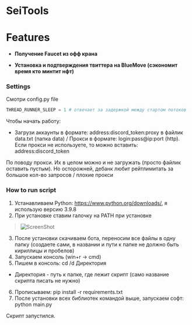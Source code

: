 # SeiTools

# Features

- **Получение Faucet из офф крана**

- **Установка и подтверждения твиттера на BlueMove (сэкономит время кто минтит нфт)**

### Settings

Смотри config.py file

~~~python
THREAD_RUNNER_SLEEP = 1 # отвечает за задержкой между стартом потоков

~~~

Чтобы начать работу:
 - Загрузи аккаунты в формате: address:discord_token:proxy в файлик data.txt (папка data)
   / Прокси в формате: login:pass@ip:port (http). Если прокси не используете, то можно вставить: address:discord_token

По поводу прокси. Их в целом можно и не загружать (просто файлик оставить пустым). Но осторожней, дебанк любит рейтлимитать за большое кол-во запросов / плохие прокси

### How to run script
1. Устанавливаем Python: https://www.python.org/downloads/, я использую версию 3.9.8
2. При установке ставим галочку на PATH при установке

>![ScreenShot](https://img2.teletype.in/files/19/03/19032fbe-1912-4bf4-aed6-0f304c9bf12e.png)

3. После установки скачиваем бота, переносим все файлы в одну папку (создаете сами, в названии и пути к папке не должно быть кириллицы и пробелов)
4. Запускаем консоль (win+r -> cmd)
5. Пишем в консоль:
cd /d Директория
* Директория - путь к папке, где лежит скрипт (само название скрипта писать не нужно)
6. Прописываем:
pip install -r requirements.txt
7. После установки всех библиотек командой выше, запускаем софт:
python main.py

Скрипт запустился.
